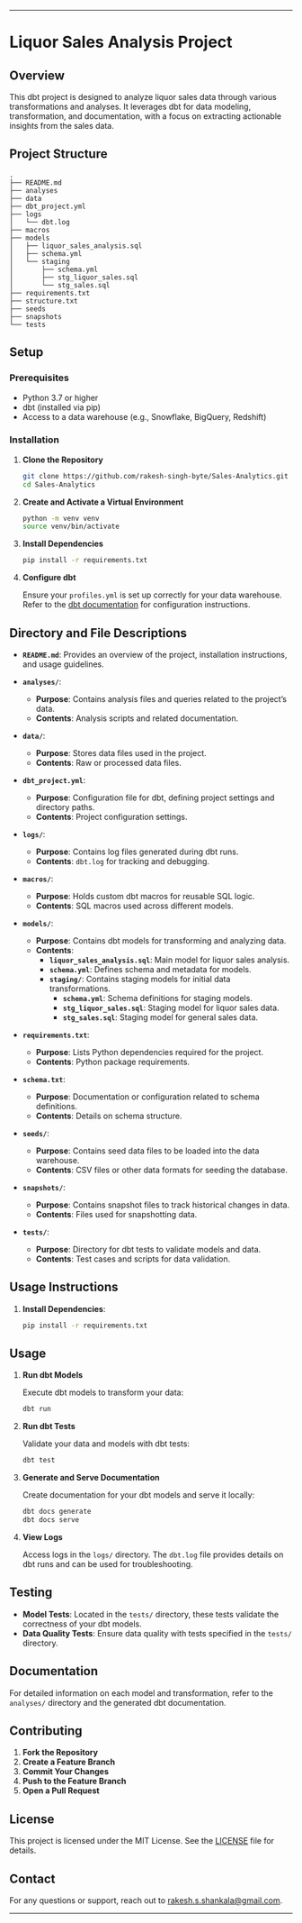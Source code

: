 
---

# Liquor Sales Analysis Project

## Overview

This dbt project is designed to analyze liquor sales data through various transformations and analyses. It leverages dbt for data modeling, transformation, and documentation, with a focus on extracting actionable insights from the sales data.

## Project Structure

```
.
├── README.md
├── analyses
├── data
├── dbt_project.yml
├── logs
│   └── dbt.log
├── macros
├── models
│   ├── liquor_sales_analysis.sql
│   ├── schema.yml
│   └── staging
│       ├── schema.yml
│       ├── stg_liquor_sales.sql
│       └── stg_sales.sql
├── requirements.txt
├── structure.txt
├── seeds
├── snapshots
└── tests
```

## Setup

### Prerequisites

- Python 3.7 or higher
- dbt (installed via pip)
- Access to a data warehouse (e.g., Snowflake, BigQuery, Redshift)

### Installation

1. **Clone the Repository**

   ```bash
   git clone https://github.com/rakesh-singh-byte/Sales-Analytics.git
   cd Sales-Analytics
   ```

2. **Create and Activate a Virtual Environment**

   ```bash
   python -m venv venv
   source venv/bin/activate
   ```

3. **Install Dependencies**

   ```bash
   pip install -r requirements.txt
   ```

4. **Configure dbt**

   Ensure your `profiles.yml` is set up correctly for your data warehouse. Refer to the [dbt documentation](https://docs.getdbt.com/docs/configure-your-profile) for configuration instructions.


## Directory and File Descriptions

- **`README.md`**: Provides an overview of the project, installation instructions, and usage guidelines.

- **`analyses/`**: 
  - **Purpose**: Contains analysis files and queries related to the project’s data.
  - **Contents**: Analysis scripts and related documentation.

- **`data/`**:
  - **Purpose**: Stores data files used in the project.
  - **Contents**: Raw or processed data files.

- **`dbt_project.yml`**:
  - **Purpose**: Configuration file for dbt, defining project settings and directory paths.
  - **Contents**: Project configuration settings.

- **`logs/`**:
  - **Purpose**: Contains log files generated during dbt runs.
  - **Contents**: `dbt.log` for tracking and debugging.

- **`macros/`**:
  - **Purpose**: Holds custom dbt macros for reusable SQL logic.
  - **Contents**: SQL macros used across different models.

- **`models/`**:
  - **Purpose**: Contains dbt models for transforming and analyzing data.
  - **Contents**:
    - **`liquor_sales_analysis.sql`**: Main model for liquor sales analysis.
    - **`schema.yml`**: Defines schema and metadata for models.
    - **`staging/`**: Contains staging models for initial data transformations.
      - **`schema.yml`**: Schema definitions for staging models.
      - **`stg_liquor_sales.sql`**: Staging model for liquor sales data.
      - **`stg_sales.sql`**: Staging model for general sales data.

- **`requirements.txt`**:
  - **Purpose**: Lists Python dependencies required for the project.
  - **Contents**: Python package requirements.

- **`schema.txt`**:
  - **Purpose**: Documentation or configuration related to schema definitions.
  - **Contents**: Details on schema structure.

- **`seeds/`**:
  - **Purpose**: Contains seed data files to be loaded into the data warehouse.
  - **Contents**: CSV files or other data formats for seeding the database.

- **`snapshots/`**:
  - **Purpose**: Contains snapshot files to track historical changes in data.
  - **Contents**: Files used for snapshotting data.

- **`tests/`**:
  - **Purpose**: Directory for dbt tests to validate models and data.
  - **Contents**: Test cases and scripts for data validation.

## Usage Instructions

1. **Install Dependencies**: 
   ```bash
   pip install -r requirements.txt
   ```

## Usage

1. **Run dbt Models**

   Execute dbt models to transform your data:

   ```bash
   dbt run
   ```

2. **Run dbt Tests**

   Validate your data and models with dbt tests:

   ```bash
   dbt test
   ```

3. **Generate and Serve Documentation**

   Create documentation for your dbt models and serve it locally:

   ```bash
   dbt docs generate
   dbt docs serve
   ```

4. **View Logs**

   Access logs in the `logs/` directory. The `dbt.log` file provides details on dbt runs and can be used for troubleshooting.

## Testing

- **Model Tests**: Located in the `tests/` directory, these tests validate the correctness of your dbt models.
- **Data Quality Tests**: Ensure data quality with tests specified in the `tests/` directory.

## Documentation

For detailed information on each model and transformation, refer to the `analyses/` directory and the generated dbt documentation.

## Contributing

1. **Fork the Repository**
2. **Create a Feature Branch**
3. **Commit Your Changes**
4. **Push to the Feature Branch**
5. **Open a Pull Request**

## License

This project is licensed under the MIT License. See the [LICENSE](LICENSE) file for details.

## Contact

For any questions or support, reach out to [rakesh.s.shankala@gmail.com](mailto:rakesh.s.shankala@gmail.com).

---